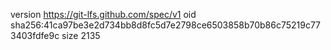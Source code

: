 version https://git-lfs.github.com/spec/v1
oid sha256:41ca97be3e2d734bb8d8fc5d7e2798ce6503858b70b86c75219c773403fdfe9c
size 2135
